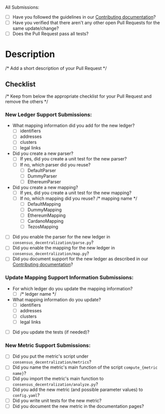 All Submissions:

* [ ] Have you followed the guidelines in our [Contributing documentation](https://blockchain-technology-lab.github.io/consensus-decentralization/contribute)?
* [ ] Have you verified that there aren't any other open Pull Requests for the same update/change?
* [ ] Does the Pull Request pass all tests?

# Description

/* Add a short description of your Pull Request */

## Checklist

/* Keep from below the appropriate checklist for your Pull Request and remove the others */

### New Ledger Support Submissions:

- What mapping information did you add for the new ledger?
  - [ ] identifiers
  - [ ] addresses
  - [ ] clusters
  - [ ] legal links
- Did you create a new parser?
  - [ ] If yes, did you create a unit test for the new parser?
  - [ ] If no, which parser did you reuse?
    - [ ] DefaultParser
    - [ ] DummyParser
    - [ ] EthereumParser
- Did you create a new mapping?
  - [ ] If yes, did you create a unit test for the new mapping?
  - [ ] If no, which mapping did you reuse? /* mapping name */
    - [ ] DefaultMapping
    - [ ] DummyMapping
    - [ ] EthereumMapping
    - [ ] CardanoMapping
    - [ ] TezosMapping
- [ ] Did you enable the parser for the new ledger in `consensus_decentralization/parse.py`?
- [ ] Did you enable the mapping for the new ledger in `consensus_decentralization/map.py`?
- [ ] Did you document support for the new ledger as described in our [Contributing documentation](https://blockchain-technology-lab.github.io/consensus-decentralization/contribute)?

### Update Mapping Support Information Submissions:

- For which ledger do you update the mapping information?
  - [ ] /* ledger name */
- What mapping information do you update?
  - [ ] identifiers
  - [ ] addresses
  - [ ] clusters
  - [ ] legal links
- [ ] Did you update the tests (if needed)?

### New Metric Support Submissions:

- [ ] Did you put the metric's script under `consensus_decentralization/metrics`?
- [ ] Did you name the metric's main function of the script `compute_{metric name}`?
- [ ] Did you import the metric's main function to `consensus_decentralization/analyze.py`?
- [ ] Did you add the new metric (and possible parameter values) to `config.yaml`?
- [ ] Did you write unit tests for the new metric?
- [ ] Did you document the new metric in the documentation pages?
